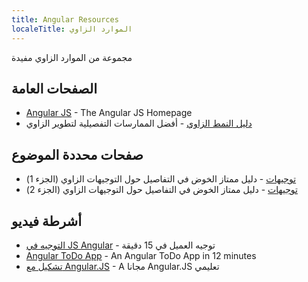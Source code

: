 ```yaml
---
title: Angular Resources
localeTitle: الموارد الزاوي
---
```

مجموعة من الموارد الزاوي مفيدة

## الصفحات العامة

*   [Angular JS](https://angularjs.org/) - The Angular JS Homepage
*   [دليل النمط الزاوي](https://github.com/johnpapa/angular-styleguide) - أفضل الممارسات التفصيلية لتطوير الزاوي

## صفحات محددة الموضوع

*   [توجيهات](http://www.sitepoint.com/practical-guide-angularjs-directives/) - دليل ممتاز الخوض في التفاصيل حول التوجيهات الزاوي (الجزء 1)
*   [توجيهات](http://www.sitepoint.com/practical-guide-angularjs-directives-part-two/) - دليل ممتاز الخوض في التفاصيل حول التوجيهات الزاوي (الجزء 2)

## أشرطة فيديو

*   [التوجيه في JS Angular](https://www.youtube.com/watch?v=5uhZCc0j9RY) - توجيه العميل في 15 دقيقة
*   [Angular ToDo App](https://www.youtube.com/watch?v=WuiHuZq_cg4) - An Angular ToDo App in 12 minutes
*   [تشكيل مع Angular.JS](https://www.codeschool.com/courses/shaping-up-with-angular-js) - A مجانا Angular.JS تعليمي